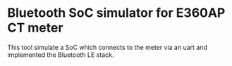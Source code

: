 # Bluetooth SoC simulator for E360AP CT meter

This tool simulate a SoC which connects to the meter via an uart and implemented the Bluetooth LE stack.
